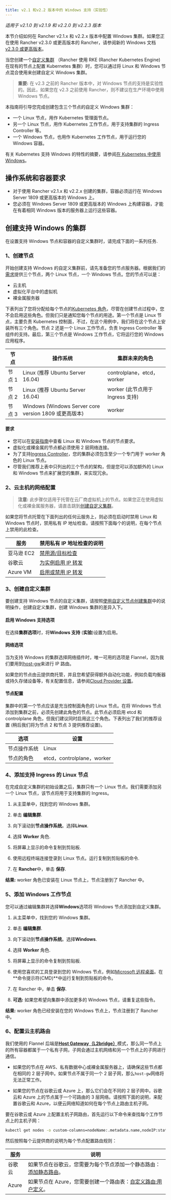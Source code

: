 ```yaml
---
title: v2.1 和v2.2 版本中的 Windows 支持（实验性）
---
```


_适用于 v2.1.0 到 v2.1.9 和 v2.2.0 到 v2.2.3 版本_

本节介绍如何在 Rancher v2.1.x 和 v2.2.x 版本中配置 Windows 集群。如果您正在使用 Rancher v2.3.0 或更高版本的 Rancher，请参阅新的 Windows 文档[v2.3.0 或更高版本](/docs/cluster-provisioning/rke-clusters/windows-clusters/_index)。

当您创建一个[自定义集群](/docs/cluster-provisioning/rke-clusters/custom-nodes/_index) （Rancher 使用 RKE (Rancher Kubernetes Engine) 在现有的节点上配置 Kubernetes 集群）时，您可以通过将 Linux 和 Windows 节点混合使用来创建自定义 Windows 集群。

> **重要:** 在 v2.3 之前的 Rancher 版本中，对 Windows 节点的支持是实验性的。因此，如果您在 v2.3 之前使用 Rancher，则不建议在生产环境中使用 Windows 节点。

本指南将引导您完成创建包含三个节点的自定义 Windows 集群：

- 一个 Linux 节点，用作 Kubernetes 管理面节点。
- 另一个 Linux 节点，用作 Kubernetes 工作节点，用于支持集群的 Ingress Controller 等。
- 一个 Windows 节点，也用作 Kubernetes 工作节点，用于运行您的 Windows 容器。

有关 Kubernetes 支持 Windows 的特性的摘要，请参阅[在 Kubernetes 中使用 Windows](https://kubernetes.io/docs/setup/windows/intro-windows-in-kubernetes/)。

## 操作系统和容器要求

- 对于使用 Rancher v2.1.x 和 v2.2.x 创建的集群，容器必须运行在 Windows Server 1809 或更高版本的 Windows 上。
- 您必须在 Windows Server 1809 或更高版本的 Windows 上构建容器，才能在有着相同 Windows 版本的服务器上运行这些容器。

## 创建支持 Windows 的集群

在设置支持 Windows 节点和容器的自定义集群时，请完成下面的一系列任务.

### 1、创建节点

开始创建支持 Windows 的自定义集群前，请先准备您的节点服务器。根据我们的[需求](/docs/installation/requirements/_index)提供三个节点，两个 Linux 节点，一个 Windows 节点。您的节点可以是：

- 云主机
- 虚拟化平台中的虚拟机
- 裸金属服务器

下表列出了您将分配给每个节点的[Kubernetes 角色](/docs/cluster-provisioning/_index)，尽管在创建节点过程中，您不会启用这些角色。但我们只是通知您每个节点的用途。第一个节点是 Linux 节点，主要负责 Kubernetes 控制面，不过，在这个用例中，我们将在这个节点上安装所有三个角色。节点 2 还是一个 Linux 工作节点，负责 Ingress Controller 等组件的支持。最后，第三个节点是 Windows 工作节点，它将运行您的 Windows 应用程序。

| 节点   | 操作系统                                              | 集群未来的角色                   |
| ------ | ----------------------------------------------------- | -------------------------------- |
| 节点 1 | Linux (推荐 Ubuntu Server 16.04)                      | controlplane，etcd，worker       |
| 节点 2 | Linux (推荐 Ubuntu Server 16.04)                      | worker (此节点用于 Ingress 支持) |
| 节点 3 | Windows (Windows Server core version 1809 或更高版本) | worker                           |

#### 要求

- 您可以在[安装指南](/docs/installation/requirements/_index)中查看 Linux 和 Windows 节点的节点要求。
- 虚拟化或裸金属的节点都必须使用 2 层网络连接。
- 为了支持[Ingress Controller](https://kubernetes.io/docs/concepts/services-networking/ingress/)，您的集群必须包含至少一个专门用于 worker 角色的 Linux 节点。
- 尽管我们推荐上表中只列出的三个节点的架构，但是您可以添加额外的 Linux 和 Windows 节点来扩展您的集群，来实现冗余。

### 2、云主机的网络配置

> **注意:** 此步骤仅适用于托管在云厂商虚拟机上的节点。如果您正在使用虚拟化或裸金属服务器，请直击跳到[创建自定义集群](#3、创建自定义集群)。

如果您将节点托管在下面列出的任何云服务上，则必须在启动时禁用 Linux 和 Windows 节点时，禁用私有 IP 地址检查。请按照下面每个的说明，在每个节点上禁用的此检查。

| 服务       | 禁用私有 IP 地址检查的说明                                                                                                                     |
| ---------- | ---------------------------------------------------------------------------------------------------------------------------------------------- |
| 亚马逊 EC2 | [禁用源/目标检查](https://docs.aws.amazon.com/vpc/latest/userguide/VPC_NAT_Instance.html#EIP_Disable_SrcDestCheck)                             |
| 谷歌云     | [为实例启用 IP 转发](https://cloud.google.com/vpc/docs/using-routes#canipforward)                                                              |
| Azure VM   | [启用或禁用 IP 转发](https://docs.microsoft.com/en-us/azure/virtual-network/virtual-network-network-interface#enable-or-disable-ip-forwarding) |

### 3、创建自定义集群

要创建支持 Windows 节点的自定义集群，请按照[使用自定义节点创建集群](/docs/cluster-provisioning/rke-clusters/custom-nodes/_index)中的说明操作，创建自定义集群，创建 Windows 集群的差异入下。

#### 启用 Windows 支持选项

在选择**集群选项**时，将**Windows 支持** (**实验**)设置为启用。

#### 网络选项

当为支持 Windows 的集群选择网络插件时，唯一可用的选项是 Flannel，因为我们要用到[host-gw](https://github.com/coreos/flannel/blob/master/Documentation/backends.md#host-gw)来进行 IP 路由。

如果您的节点由云提供商托管，并且您希望获得额外自动化功能，例如负载均衡器或持久存储设备等，有关配置信息，请参阅[Cloud Provider 设置](/docs/cluster-provisioning/rke-clusters/options/cloud-providers/_index)。

#### 节点配置

集群中的第一个节点应该是充当控制面角色的 Linux 节点。在将 Windows 节点添加到集群之前，必须先创建此角色的节点。此节点必须启用 etcd 和 controlplane 角色，但我们建议同时启用这三个角色。下表列出了我们的推荐设置 (稍后我们将为节点 2 和节点 3 提供推荐设置)。

| 选项         | 设置                       |
| ------------ | -------------------------- |
| 节点操作系统 | Linux                      |
| 节点的角色   | etcd，controlplane，worker |

### 4、添加支持 Ingress 的 Linux 节点

在完成自定义集群的初始设置之后，集群只有一个 Linux 节点。我们需要添加另一个 Linux 节点，该节点将用于支持集群的 Ingress。

1. 从主菜单中，找到您的 Windows 集群。

1. 单击 **编辑集群**.

1. 向下滚动到**节点操作系统**。选择**Linux**.

1. 选择 **Worker** 角色.

1. 将屏幕上显示的命令复制到剪贴板.

1. 使用远程终端连接登录到 Linux 节点。运行复制到剪贴板的命令.

1. 在 **Rancher**中，单击 **保存**.

**结果:** worker 角色已安装在 Linux 节点上，节点注册到了 Rancher 中。

### 5、添加 Windows 工作节点

您可以通过编辑集群并选择**Windows**选项将 Windows 节点添加到自定义集群。

1. 从主菜单中，找到您的 Windows 集群。

1. 单击 **编辑集群**.

1. 向下滚动到**节点操作系统**。选择**Windows**.

1. 选择 **Worker** 角色.

1. 将屏幕上显示的命令复制到剪贴板.

1. 使用您喜欢的工具登录到您的 Windows 节点，例如[Microsoft 远程桌面](https://docs.microsoft.com/en-us/windows-server/remote/remote-desktop-services/clients/remote-desktop-clients)。在**命令提示符(CMD)**中运行复制到剪贴板的命令。

1. 在 Rancher 中，单击 **保存**.

1. **可选:** 如果您希望向集群中添加更多的 Windows 节点，请重复这些指令。

**结果:** worker 角色已经安装在您的 Windows 节点上，节点注册到了 Rancher 中。

### 6、配置云主机路由

我们使用的 Flannel 后端是[**Host Gateway（L2bridge）**](https://github.com/coreos/flannel/blob/master/Documentation/backends.md#host-gw)模式，那么同一节点上的所有容器都属于一个私有子网，子网会通过主机网络和另一个节点上的子网进行通信。

- 如果您的节点在 AWS、私有数据中心或裸金属服务器上，请确保这些节点都在相同的 2 层子网中。如果节点不属于同一个 2 层子网，那么`host-gw`网络将无法正常工作。

- 如果您的节点在谷歌云或 Azure 上，那么它们会在不同的 2 层子网中。谷歌云和 Azure 上的节点属于一个可路由的 3 层网络。请按照下面的说明，来配置谷歌云和 Azure，以便云网络知道如何在每个节点上路由主机子网。

要在谷歌云或 Azure 上配置主机子网路由，首先运行以下命令来查找每个工作节点上的主机子网：

```bash
kubectl get nodes -o custom-columns=nodeName:.metadata.name,nodeIP:status.addresses[0].address,routeDestination:.spec.podCIDR
```

然后按照每个云提供商的说明为每个节点配置路由规则：

| 服务   | 说明                                                                                                                                                               |
| ------ | ------------------------------------------------------------------------------------------------------------------------------------------------------------------ |
| 谷歌云 | 如果节点在谷歌云，您需要为每个节点添加一个静态路由：[添加静态路由](https://cloud.google.com/vpc/docs/using-routes#addingroute)。                                   |
| Azure  | 如果节点在 Azure，您需要创建一个路由表：[自定义路由:用户定义](https://docs.microsoft.com/en-us/azure/virtual-network/virtual-networks-udr-overview#user-defined)。 |

